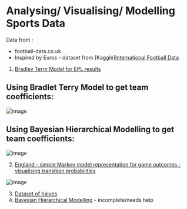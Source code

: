 # Analysing/ Visualising/ Modelling Sports Data 

Data from :
* football-data.co.uk
* Inspired by Euros - dataset from [Kaggle][International Football Data](https://www.kaggle.com/datasets/martj42/international-football-results-from-1872-to-2017/data)


1. [Bradley Terry Model for EPL results](https://rpubs.com/jojorabbit1/1228833)

## Using Bradlet Terry Model to get team coefficients: 
![image](https://github.com/user-attachments/assets/fe7920fb-d957-49c0-bb12-e303168210e4)

## Using Bayesian Hierarchical Modelling to get team coefficients: 
![image](https://github.com/user-attachments/assets/ae88793c-29f2-4037-87e6-8a28347d450a)


2. [England - simple Markov model representation for game outcomes - visualising transition probabilities](https://www.kaggle.com/code/ianpetrustan/england-win-loss-draw)

![image](https://github.com/user-attachments/assets/2027d3a3-7085-407d-b1e1-e8f5b2e37799)

  
3. [Dataset of halves](https://www.kaggle.com/code/ianpetrustan/betting-on-halves-international-football-matches)
4. [Bayesian Hierarchical Modelling](https://github.com/ianian-dot/sports_data/tree/main/Bayesian%20Inference%20Notebook) - incomplete/needs help
